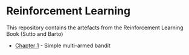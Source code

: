 # Reinforcement Learning 
This repository contains the artefacts from the Reinforcement Learning Book (Sutto and Barto)


- [Chapter 1](Chapter-2) - Simple multi-armed bandit
